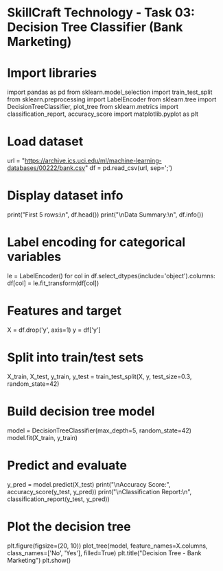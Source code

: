 # SkillCraft Technology - Task 03: Decision Tree Classifier (Bank Marketing)

# Import libraries
import pandas as pd
from sklearn.model_selection import train_test_split
from sklearn.preprocessing import LabelEncoder
from sklearn.tree import DecisionTreeClassifier, plot_tree
from sklearn.metrics import classification_report, accuracy_score
import matplotlib.pyplot as plt

# Load dataset
url = "https://archive.ics.uci.edu/ml/machine-learning-databases/00222/bank.csv"
df = pd.read_csv(url, sep=';')

# Display dataset info
print("First 5 rows:\n", df.head())
print("\nData Summary:\n", df.info())

# Label encoding for categorical variables
le = LabelEncoder()
for col in df.select_dtypes(include='object').columns:
    df[col] = le.fit_transform(df[col])

# Features and target
X = df.drop('y', axis=1)
y = df['y']

# Split into train/test sets
X_train, X_test, y_train, y_test = train_test_split(X, y, test_size=0.3, random_state=42)

# Build decision tree model
model = DecisionTreeClassifier(max_depth=5, random_state=42)
model.fit(X_train, y_train)

# Predict and evaluate
y_pred = model.predict(X_test)
print("\nAccuracy Score:", accuracy_score(y_test, y_pred))
print("\nClassification Report:\n", classification_report(y_test, y_pred))

# Plot the decision tree
plt.figure(figsize=(20, 10))
plot_tree(model, feature_names=X.columns, class_names=['No', 'Yes'], filled=True)
plt.title("Decision Tree - Bank Marketing")
plt.show()
